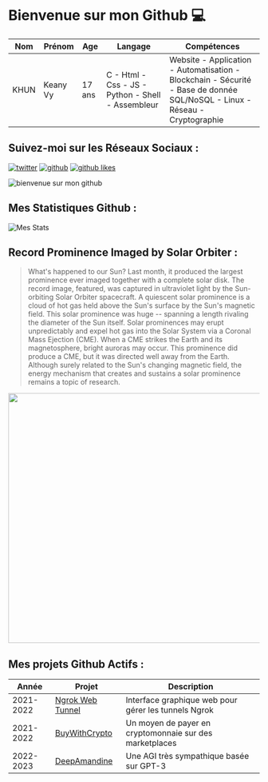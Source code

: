 # Bienvenue sur mon Github 💻
| Nom | Prénom | Age | Langage | Compétences |
|---  |---     |---  |---      |---
| KHUN | Keany Vy | 17 ans | C - Html - Css - JS - Python - Shell - Assembleur | Website - Application - Automatisation - Blockchain - Sécurité - Base de donnée SQL/NoSQL - Linux - Réseau - Cryptographie |

## Suivez-moi sur les Réseaux Sociaux :
[![twitter](https://img.shields.io/twitter/follow/thisiskeanyvy?style=social)](https://twitter.com/thisiskeanyvy)
[![github](https://img.shields.io/github/followers/thisiskeanyvy?style=social)](https://github.com/thisiskeanyvy?tab=followers)
[![github likes](https://img.shields.io/github/stars/thisiskeanyvy?style=social)](https://github.com/thisiskeanyvy)

![bienvenue sur mon github](https://thisiskeanyvy-hosting.pages.dev/banner.gif)

## Mes Statistiques Github :
![Mes Stats](https://github-readme-stats.vercel.app/api?username=thisiskeanyvy&show_icons=true&theme=radical)

## Record Prominence Imaged by Solar Orbiter :

> What's happened to our Sun?  Last month, it produced the largest prominence ever imaged together with a complete solar disk. The record image, featured, was captured in ultraviolet light by the Sun-orbiting Solar Orbiter spacecraft. A quiescent solar prominence is a cloud of hot gas held above the Sun's surface by the Sun's magnetic field.  This solar prominence was huge -- spanning a length rivaling the diameter of the Sun itself. Solar prominences may erupt unpredictably and expel hot gas into the Solar System via a Coronal Mass Ejection (CME).  When a CME strikes the Earth and its magnetosphere, bright auroras may occur. This prominence did produce a CME, but it was directed well away from the Earth. Although surely related to the Sun's changing magnetic field, the energy mechanism that creates and sustains a solar prominence remains a topic of research.

<img src='https://apod.nasa.gov/apod/image/2203/SunEruption_SolarOrbiter_960.jpg' width="800" height="500"/>

## Mes projets Github Actifs :
| Année | Projet | Description |
|---   |---     |---          |
| 2021-2022 | [Ngrok Web Tunnel](https://github.com/thisiskeanyvy/ngrok-web-manager) | Interface graphique web pour gérer les tunnels Ngrok |
| 2021-2022 | [BuyWithCrypto](https://github.com/BuyWithCrypto) | Un moyen de payer en cryptomonnaie sur des marketplaces |
| 2022-2023 | [DeepAmandine](https://github.com/BuyWithCrypto/deep-amandine) | Une AGI très sympathique basée sur GPT-3 |
